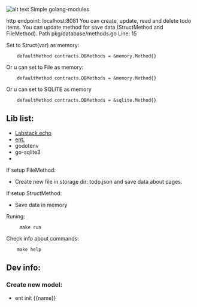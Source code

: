 ![alt text](https://sagacitysoftware.co.in/wp-content/uploads/2020/07/RPA3.jpg)
Simple golang-modules

http endpoint: localhost:8081
You can create, update, read and delete todo items.
You can update method for save data (StructMethod and FileMethod). Path pkg/database/methods.go Line: 15

Set to Struct(var) as memory:
```text
    defaultMethod contracts.DBMethods = &memory.Method{}
```
Or u can set to File as memory:

```text
    defaultMethod contracts.DBMethods = &memory.Method{}
```
Or u can set to SQLITE as memory
```text
    defaultMethod contracts.DBMethods = &sqlite.Method{}
```

## Lib list:
- [Labstack echo](https://echo.labstack.com/)
- [ent.](https://entgo.io/)
- godotenv
- go-sqlite3
-

If setup FileMethod:
- Create new file in storage dir: todo.json and save data about pages.

If setup StructMethod:
- Save data in memory 


Runing:
```shell
     make run
```

Check info about commands:
```shell
    make help
```

## Dev info:
### Create new model:
- ent init {{name}}
